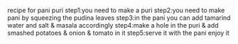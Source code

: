 recipe for pani puri 
step1:you need to make a puri
step2:you need to make pani by squeezing the pudina leaves 
step3:in the pani you can add tamarind water and salt & masala accordingly
step4:make a hole in the puri & add smashed potatoes & onion & tomato in it 
step5:serve it with the pani
enjoy it 